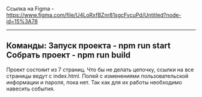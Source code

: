Ссылка на Figma - https://www.figma.com/file/U4LoRxfBZnr81sgcFvcuPd/Untitled?node-id=15%3A78

-----------------
Команды:
Запуск проекта - npm run start
Собрать проект - npm run build
-----------------

Проект состояит из 7 страниц. Что бы не делать цепочку, ссылки на все страницы ведут с index.html. Полей с изменениями пользовательской информации и пароля, пока нет. Так как для их работы необходимо навесить события.